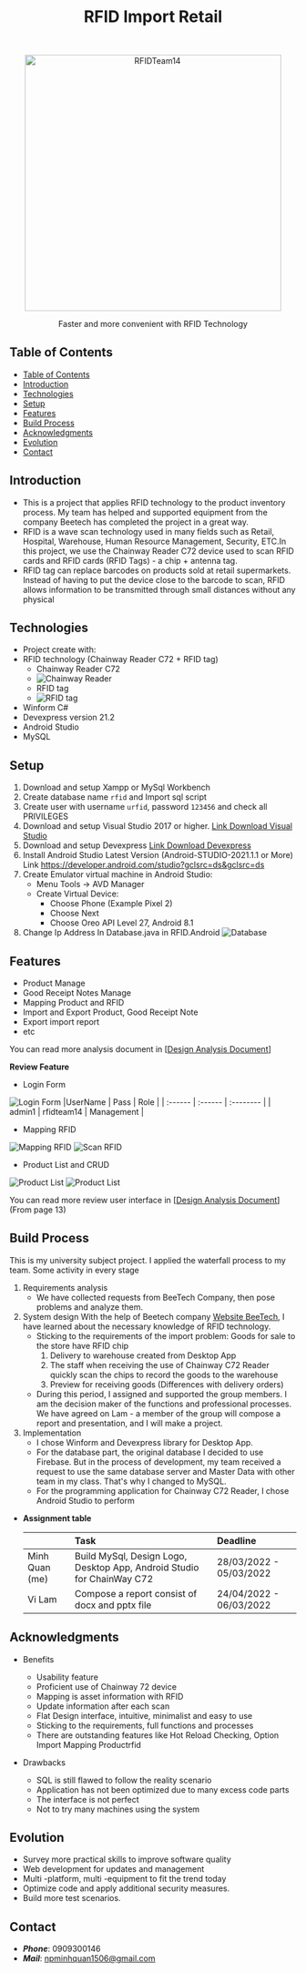 <h1 align="center"> RFID Import Retail</h1> <br>
<p align="center">
  <a href="https://github.com/NPMinhQuan1506/RFID_Import_Retail">
    <img alt="RFIDTeam14" title="RFIDTeam14" src="./RFID.Winform/RFID_Import_Retail/Resources/Logo.png" width="450">
  </a>
</p>
<p align="center">
    Faster and more convenient with RFID Technology
</p>

## Table of Contents

- [Table of Contents](#table-of-contents)
- [Introduction](#introduction)
- [Technologies](#technologies)
- [Setup](#setup)
- [Features](#features)
- [Build Process](#build-process)
- [Acknowledgments](#acknowledgments)
- [Evolution](#evolution)
- [Contact](#contact)

## Introduction
- This is a project that applies RFID technology to the product inventory process. My team has helped and supported equipment from the company Beetech has completed the project in a great way.
- RFID is a wave scan technology used in many fields such as Retail, Hospital, Warehouse, Human Resource Management, Security, ETC.In this project, we use the Chainway Reader C72 device used to scan RFID cards and RFID cards (RFID Tags) - a chip + antenna tag.
- RFID tag can replace barcodes on products sold at retail supermarkets. Instead of having to put the device close to the barcode to scan, RFID allows information to be transmitted through small distances without any physical 
## Technologies
- Project create with:
- RFID technology (Chainway Reader C72 + RFID tag)
   - Chainway Reader C72 
   - ![Chainway Reader](./Image_demo/Picture1.jpg)
   - RFID tag 
   - ![RFID tag](./Image_demo/Picture2.jpg)
- Winform C#
- Devexpress version 21.2
- Android Studio
- MySQL 

## Setup
1. Download and setup Xampp or MySql Workbench
2. Create database name `rfid` and Import sql script  
3. Create user with username `urfid`, password `123456` and check all PRIVILEGES
4. Download and setup Visual Studio 2017 or higher.
[Link Download Visual Studio](https://visualstudio.microsoft.com/downloads/)
5. Download and setup Devexpress [Link Download Devexpress](https://drive.google.com/file/d/1ZBw0yQuZo4KTdcW4Izpe_8IqjOfPrdNO/view?usp=sharing)
6. Install Android Studio Latest Version (Android-STUDIO-2021.1.1 or More)
Link https://developer.android.com/studio?gclsrc=ds&gclsrc=ds
7. Create Emulator virtual machine in Android Studio:
   + Menu Tools -> AVD Manager
   + Create Virtual Device: 
     - Choose Phone (Example Pixel 2) 
     - Choose Next
     - Choose Oreo API Level 27, Android 8.1
8. Change Ip Address In Database.java in RFID.Android
   ![Database](./Image_demo/Database.png) 
## Features
- Product Manage
- Good Receipt Notes Manage
- Mapping Product and RFID
- Import and Export Product, Good Receipt Note
- Export import report
- etc

You can read more analysis document in [[Design Analysis Document](https://drive.google.com/file/d/1RB1nEUCyh1hzJsW3QDAtAwFIqoHnptoB/view?usp=sharing)]

**Review Feature**
- Login Form

![Login Form](./Image_demo/login_Rfid.png)
   |UserName | Pass    |  Role      |
   | :------ | :------ | :-------- |
   | admin1 | rfidteam14 | Management |


- Mapping RFID

![Mapping RFID](./Image_demo/MappingProduct.jpg)
![Scan RFID](./Image_demo/ScanRFID.jpg)

- Product List and CRUD

![Product List](./Image_demo/product_list.png)
![Product List](./Image_demo/SearchProduct.png)

You can read more review user interface in [[Design Analysis Document](https://drive.google.com/file/d/1RB1nEUCyh1hzJsW3QDAtAwFIqoHnptoB/view?usp=sharing)](From page 13)
## Build Process
This is my university subject project. I applied the waterfall process to my team. Some activity in every stage 
1. Requirements analysis
   - We have collected requests from BeeTech Company, then pose problems and analyze them.
2. System design
  With the help of Beetech company [Website BeeTech](https://beetech.com.vn/en/), I have learned about the necessary knowledge of RFID technology.
   - Sticking to the requirements of the import problem:
   Goods for sale to the store have RFID chip
       1. Delivery to warehouse created from Desktop App
       2. The staff when receiving the use of Chainway C72 Reader quickly scan the chips to record the goods to the warehouse
       3. Preview for receiving goods (Differences with delivery orders)
    - During this period, I assigned and supported the group members. I am the decision maker of the functions and professional processes. We have agreed on Lam - a member of the group will compose a report and presentation, and I will make a project.
3. Implementation
   - I chose Winform and Devexpress library for Desktop App. 
   - For the database part, the original database I decided to use Firebase. But in the process of development, my team received a request to use the same database server and Master Data with other team in my class. That's why I changed to MySQL. 
   - For the programming application for Chainway C72 Reader, I chose Android Studio to perform
-  **Assignment table**
  
   |                |                                  Task                                  |                Deadline |
   | :------------- | :-------------------------------------------------------------------- | :---------------------- |
   | Minh Quan (me) | Build MySql, Design Logo, Desktop App, Android Studio for ChainWay C72 | 28/03/2022 - 05/03/2022 |
   | Vi Lam         |            Compose a report  consist of docx and pptx file             | 24/04/2022 - 06/03/2022 |
## Acknowledgments
- Benefits
  - Usability feature
  - Proficient use of Chainway 72 device
  - Mapping is asset information with RFID
  - Update information after each scan
  - Flat Design interface, intuitive, minimalist and easy to use
  - Sticking to the requirements, full functions and processes
  - There are outstanding features like Hot Reload Checking, Option Import Mapping Productrfid

- Drawbacks
    - SQL is still flawed to follow the reality scenario
    - Application has not been optimized due to many excess code parts
    - The interface is not perfect
    - Not to try many machines using the system
## Evolution
- Survey more practical skills to improve software quality
- Web development for updates and management
- Multi -platform, multi -equipment to fit the trend today
- Optimize code and apply additional security measures.
- Build more test scenarios.
## Contact

- ***Phone***: 0909300146
- ***Mail***: npminhquan1506@gmail.com
